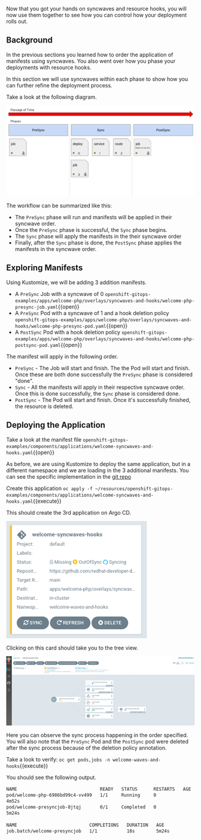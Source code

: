 Now that you got your hands on syncwaves and resource hooks, you will
now use them together to see how you can control how your deployment
rolls out.

## Background

In the previous sections you learned how to order the application
of manifests using syncwaves. You also went over how you phase your
deployments with resource hooks.

In this section we will use syncwaves within each phase to show how you
can further refine the deployment process.

Take a look at the following diagram.

![resource-wave-hooks](../../assets/gitops/resource-hooks.png)

The workflow can be summarized like this:

* The `PreSync` phase will run and manifests will be applied in their syncwave order.
* Once the `PreSync` phase is successful, the `Sync` phase begins.
* The `Sync` phase will apply the manifests in the their syncwave order
* Finally, after the `Sync` phase is done, the `PostSync` phase applies the manifests in the syncwave order.

## Exploring Manifests

Using Kustomize, we will be adding 3 addition manifests.

* A `PreSync` Job with a syncwave of 0 `openshift-gitops-examples/apps/welcome-php/overlays/syncwaves-and-hooks/welcome-php-presync-job.yaml`{{open}}
* A `PreSync` Pod with a syncwave of 1 and a hook deletion policy `openshift-gitops-examples/apps/welcome-php/overlays/syncwaves-and-hooks/welcome-php-presync-pod.yaml`{{open}}
* A `PostSync` Pod with a hook deletion policy `openshift-gitops-examples/apps/welcome-php/overlays/syncwaves-and-hooks/welcome-php-postsync-pod.yaml`{{open}}

The manifest will apply in the following order.

* `PreSync` - The Job will start and finish. The the Pod will start and finish. Once these are both done successfully the `PreSync` phase is considered "done".
* `Sync` - All the manifests will apply in their respective syncwave order. Once this is done successfully, the `Sync` phase is considered done.
* `PostSync` - The Pod will start and finish. Once it's successfully finished, the resource is deleted.


## Deploying the Application

Take a look at the manifest file `openshift-gitops-examples/components/applications/welcome-syncwaves-and-hooks.yaml`{{open}}

As before, we are using Kustomize to deploy the same application,
but in a different namespace and we are loading in the 3 additional
manifests. You can see the specific implementation in the [git repo](https://github.com/redhat-developer-demos/openshift-gitops-examples/tree/main/apps/welcome-php/overlays/syncwaves-and-hooks)

Create this application `oc apply -f ~/resources/openshift-gitops-examples/components/applications/welcome-syncwaves-and-hooks.yaml`{{execute}}

This should create the 3rd application on Argo CD.

![waves-and-hooks-card](../../assets/gitops/waves-and-hooks-card.png)

Clicking on this card should take you to the tree view.

![waves-and-hooks-tree](../../assets/gitops/waves-and-hooks-tree.png)

Here you can observe the sync process happening in the order
specified. You will also note that the `PreSync` Pod and the `PostSync`
pod were deleted after the sync process because of the deletion policy
annotation.

Take a look to verify: `oc get pods,jobs -n welcome-waves-and-hooks`{{execute}}

You should see the following output.

```shell
NAME                               READY   STATUS      RESTARTS   AGE
pod/welcome-php-6986bd99c4-vv499   1/1     Running     0          4m52s
pod/welcome-presyncjob-8jtqj       0/1     Completed   0          5m24s

NAME                           COMPLETIONS   DURATION   AGE
job.batch/welcome-presyncjob   1/1           18s        5m24s
```
